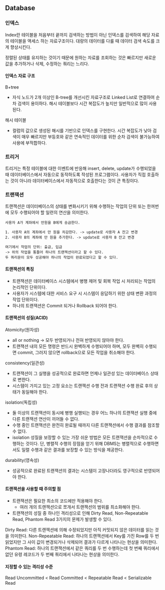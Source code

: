 ## Database

### 인덱스

Index란 테이블을 처음부터 끝까지 검색하는 방법이 아닌 인덱스를 검색하여 해당 자료의 테이블을 액세스 하는 자료구조이다. 대량의 데이터를 다룰 때 데이터 검색 속도를 크게 향상시킨다.

정렬된 상태를 유지하는 것이기 때문에 원하는 자료를 조회하는 것은 빠르지만 새로운 값을 추가하거나 삭제, 수정하는 쿼리는 느리다.

#### 인덱스 자료 구조

B+tree

- 자식 노드가 2개 이상인 B-tree를 개선시킨 자료구조로 Linked List로 연결하여 순차 검색이 용이하다. 해시 테이블보다 시간 복잡도가 높지만 일반적으로 많이 사용된다.

해시 테이블

- 컬럼의 값으로 생성된 해시를 기반으로 인덱스를 구현한다. 시간 복잡도가 낮아 검색이 매우 빠르지만 부등호와 같은 연속적인 데이터를 위한 순차 검색이 불가능하여 사용에 부적합하다.

### 트리거

트리거는 특정 테이블에 대한 이벤트에 반응해 insert, delete, update가 수행되었을 때 데이터베이스에서 자동으로 동작하도록 작성된 프로그램이다.
사용자가 직접 호출하는 것이 아니라 데이터베이스에서 자동적으로 호출한다는 것이 큰 특징이다.

### 트랜잭션

트랜잭션은 데이터베이스의 상태를 변화시키기 위해 수행하는 작업의 단위 또는 한꺼번에 모두 수행되어야 할 일련의 연산을 의미한다.

```
사용자 A가 계좌에서 만원을 B에게 송금한다.

1. 사용자 A의 계좌에서 만 원을 차감한다. -> update로 사용자 A 잔고 변경
2. 사용자 B의 계좌에 만 원을 추가한다. -> update로 사용자 B 잔고 변경

여기에서 작업의 단위: 출금, 입금
-> 위의 작업을 통틀어 하나의 트랜잭션이라고 할 수 있다.
두 쿼리문이 모두 성공해야 하나의 작업이 완료되었다고 할 수 있다.
```

#### 트랜잭션의 특징

- 트랜잭션은 데이터베이스 시스템에서 병행 제어 및 회복 작업 시 처리되는 작업의 논리적인 단위이다.
- 사용자가 시스템에 대한 서비스 요구 시 시스템이 응답하기 위한 상태 변환 과정의 작업 단위이다.
- 하나의 트랜잭션은 Commit 되거나 Rollback 되어야 한다.

#### 트랜잭션의 성질(ACID)

Atomicity(원자성)

- all or nothing -> 모두 반영되거나 전혀 반영되지 않아야 한다.
- 트랜잭션 내의 모든 명령은 반드시 완벽하게 수행되어야 하며, 모두 완벽히 수행되면 commit, 그러지 않으면 rollback으로 모든 작업을 취소해야 한다.

consistency(일관성)

- 트랜잭션이 그 실행을 성공적으로 완료하면 언제나 일관성 있는 데이터베이스 상태로 변한다.
- 시스템이 가지고 있는 고정 요소는 트랜잭션 수행 전과 트랜잭션 수행 완료 후의 상태가 동일해야 한다.

isolation(독립성)

- 둘 이상의 트랜잭션이 동시에 병행 실행되는 경우 어느 하나의 트랜잭션 실행 중에 다른 트랜잭션 연산이 끼어들 수 없다.
- 수행 중인 트랜잭션은 완전히 완료될 때까지 다른 트랜잭션에서 수행 결과를 참조할 수 없다.
- isolation 성질을 보장할 수 있는 가장 쉬운 방법은 모든 트랜잭션을 순차적으로 수행하는 것이다. 단, 병렬적 수행의 장점을 얻기 위해 DBMS는 병렬적으로 수행하면서도 일렬 수행과 같은 결과를 보장할 수 있는 방식을 제공한다.

durability(영속성)

- 성공적으로 완료된 트랜잭션의 결과는 시스템이 고장나더라도 영구적으로 반영되어야 한다.

#### 트랜잭션을 사용할 때 주의할 점

- 트랜잭션은 필요한 최소의 코드에만 적용해야 한다.
  - 여러 개의 트랜잭션으로 쪼개서 트랜잭션의 범위를 최소화해야 한다.
- 트랜잭션의 성질 중 하나인 격리성으로 인해 Dirty Read, Non-Repeatable Read, Phantom Read 3가지의 문제가 발생할 수 있다.

Dirty Read: 다른 트랜잭션에 의해 수정되었지만 아직 커밋되지 않은 데이터를 읽는 것을 의미한다.
Non-Repeatable Read: 하나의 트랜잭션에서 Key를 가진 Row를 두 번 읽었지만 그 사이 값이 변경되거나 삭제되어 결과가 다르게 나타나는 현상을 의미한다.
Phantom Read: 하나의 트랜잭션에서 같은 쿼리를 두 번 수행하는데 첫 번째 쿼리에서 없던 유령 레코드가 두 번째 쿼리에서 나타나는 현상을 의미한다.

#### 지정할 수 있는 격리성 수준

Read Uncommitted < Read Committed < Repeatable Read < Serializable Read

